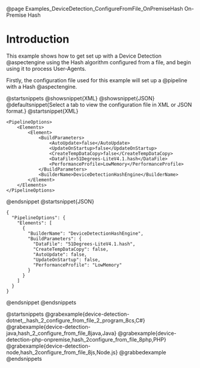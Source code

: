 @page Examples_DeviceDetection_ConfigureFromFile_OnPremiseHash On-Premise Hash

# Introduction

This example shows how to get set up with a Device Detection @aspectengine using the Hash algorithm
configured from a file, and begin using it to process User-Agents.

Firstly, the configuration file used for this example will set up a @pipeline with a Hash @aspectengine.

@startsnippets
@showsnippet{XML}
@showsnippet{JSON}
@defaultsnippet{Select a tab to view the configuration file in XML or JSON format.}
@startsnippet{XML}
```{xml}
<PipelineOptions>
    <Elements>
        <Element>
            <BuildParameters>
                <AutoUpdate>false</AutoUpdate>
                <UpdateOnStartup>false</UpdateOnStartup>
                <CreateTempDataCopy>false</CreateTempDataCopy>
                <DataFile>51Degrees-LiteV4.1.hash</DataFile>
                <PerformanceProfile>LowMemory</PerformanceProfile>
            </BuildParameters>
            <BuilderName>DeviceDetectionHashEngine</BuilderName>
        </Element>
    </Elements>
</PipelineOptions>
```
@endsnippet
@startsnippet{JSON}
```{json}
{
  "PipelineOptions": {
    "Elements": [
      {
        "BuilderName": "DeviceDetectionHashEngine",
        "BuildParameters": {
          "DataFile": "51Degrees-LiteV4.1.hash",
          "CreateTempDataCopy": false,
          "AutoUpdate": false,
          "UpdateOnStartup": false,
          "PerformanceProfile": "LowMemory"
        }
      }
    ]
  }
}
```
@endsnippet
@endsnippets

@startsnippets
@grabexample{device-detection-dotnet,_hash_2_configure_from_file_2_program_8cs,C#}
@grabexample{device-detection-java,hash_2_configure_from_file_8java,Java}
@grabexample{device-detection-php-onpremise,hash_2configure_from_file_8php,PHP}
@grabexample{device-detection-node,hash_2configure_from_file_8js,Node.js}
@grabbedexample
@endsnippets
